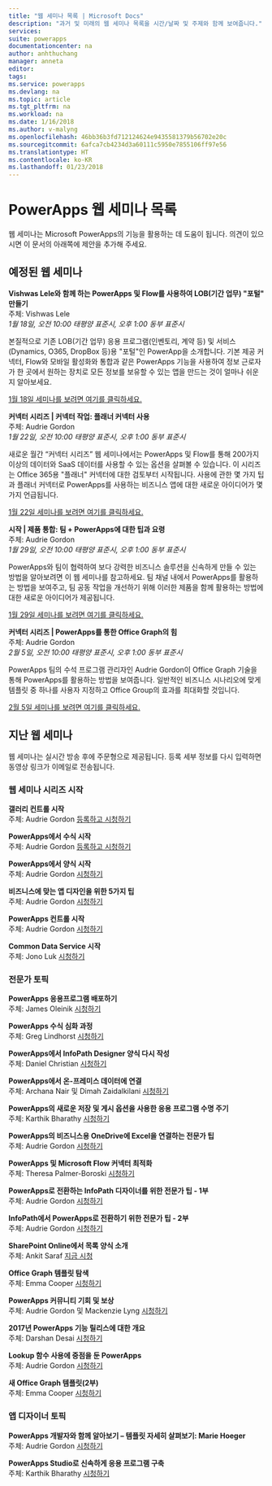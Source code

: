 ```yaml
---
title: "웹 세미나 목록 | Microsoft Docs"
description: "과거 및 미래의 웹 세미나 목록을 시간/날짜 및 주제와 함께 보여줍니다."
services: 
suite: powerapps
documentationcenter: na
author: anhthuchang
manager: anneta
editor: 
tags: 
ms.service: powerapps
ms.devlang: na
ms.topic: article
ms.tgt_pltfrm: na
ms.workload: na
ms.date: 1/16/2018
ms.author: v-malyng
ms.openlocfilehash: 46bb36b3fd712124624e9435581379b56702e20c
ms.sourcegitcommit: 6afca7cb4234d3a60111c5950e7855106ff97e56
ms.translationtype: HT
ms.contentlocale: ko-KR
ms.lasthandoff: 01/23/2018
---
```

# <a name="powerapps-webinar-listing"></a>PowerApps 웹 세미나 목록 #
웹 세미나는 Microsoft PowerApps의 기능을 활용하는 데 도움이 됩니다. 의견이 있으시면 이 문서의 아래쪽에 제안을 추가해 주세요.

## <a name="upcoming-webinars"></a>예정된 웹 세미나 ##
**Vishwas Lele와 함께 하는 PowerApps 및 Flow를 사용하여 LOB(기간 업무) "포털" 만들기**
<br>주체: Vishwas Lele
<br>*1월 18일, 오전 10:00 태평양 표준시, 오후 1:00 동부 표준시*

본질적으로 기존 LOB(기간 업무) 응용 프로그램(인벤토리, 계약 등) 및 서비스(Dynamics, O365, DropBox 등)용 "포털"인 PowerApp을 소개합니다. 기본 제공 커넥터, Flow와 모바일 활성화와 통합과 같은 PowerApps 기능을 사용하여 정보 근로자가 한 곳에서 원하는 장치로 모든 정보를 보유할 수 있는 앱을 만드는 것이 얼마나 쉬운지 알아보세요.  

[1월 18일 세미나를 보려면 여기를 클릭하세요.](http://www.youtube.com/watch?v=eSMAAFHK44c)

**커넥터 시리즈 | 커넥터 작업: 플래너 커넥터 사용**
<br>주체: Audrie Gordon
<br>*1월 22일, 오전 10:00 태평양 표준시, 오후 1:00 동부 표준시*

새로운 월간 “커넥터 시리즈” 웹 세미나에서는 PowerApps 및 Flow를 통해 200가지 이상의 데이터와 SaaS 데이터를 사용할 수 있는 옵션을 살펴볼 수 있습니다. 이 시리즈는 Office 365용 "플래너" 커넥터에 대한 검토부터 시작됩니다. 사용에 관한 몇 가지 팁과 플래너 커넥터로 PowerApps를 사용하는 비즈니스 앱에 대한 새로운 아이디어가 몇 가지 언급됩니다.

[1월 22일 세미나를 보려면 여기를 클릭하세요.](https://www.youtube.com/watch?v=NBPL9Uw7qzg)

**시작 | 제품 통합: 팀 + PowerApps에 대한 팁과 요령**
<br>주체: Audrie Gordon
<br>*1월 29일, 오전 10:00 태평양 표준시, 오후 1:00 동부 표준시*

PowerApps와 팀이 협력하여 보다 강력한 비즈니스 솔루션을 신속하게 만들 수 있는 방법을 알아보려면 이 웹 세미나를 참고하세요. 팀 채널 내에서 PowerApps를 활용하는 방법을 보여주고, 팀 공동 작업을 개선하기 위해 이러한 제품을 함께 활용하는 방법에 대한 새로운 아이디어가 제공됩니다.

[1월 29일 세미나를 보려면 여기를 클릭하세요.](https://www.youtube.com/watch?v=obBQk-aSElI)

**커넥터 시리즈 | PowerApps를 통한 Office Graph의 힘**
<br>주체: Audrie Gordon
<br>*2월 5일, 오전 10:00 태평양 표준시, 오후 1:00 동부 표준시*

PowerApps 팀의 수석 프로그램 관리자인 Audrie Gordon이 Office Graph 기술을 통해 PowerApps를 활용하는 방법을 보여줍니다. 일반적인 비즈니스 시나리오에 맞게 템플릿 중 하나를 사용자 지정하고 Office Group의 효과를 최대화할 것입니다.

[2월 5일 세미나를 보려면 여기를 클릭하세요.](https://www.youtube.com/watch?v=AOGGyoElGaQ)

## <a name="past-webinars"></a>지난 웹 세미나 ##
웹 세미나는 실시간 방송 후에 주문형으로 제공됩니다. 등록 세부 정보를 다시 입력하면 동영상 링크가 이메일로 전송됩니다.

### <a name="getting-started-webinar-series"></a>웹 세미나 시리즈 시작 ###
**갤러리 컨트롤 시작**
<br>주체: Audrie Gordon [등록하고 시청하기](https://info.microsoft.com/US-EAD-WBNR-FY17-02Feb-28-GettingStartedwithPowerAppsGalleries300759_01Registration-ForminBody.html)

**PowerApps에서 수식 시작**
<br>주체: Audrie Gordon [등록하고 시청하기](https://info.microsoft.com/US-EAD-WBNR-FY17-03Mar-14-GettingStartedwithPowerAppsFormulas300770_01Registration-ForminBody.html)

**PowerApps에서 양식 시작**
<br>주체: Audrie Gordon [시청하기](https://www.youtube.com/watch?v=WnuwLkNbWk4)

**비즈니스에 맞는 앱 디자인을 위한 5가지 팁**
<br>주체: Audrie Gordon [시청하기](https://www.youtube.com/watch?v=Ql-pK9ixKxw)

**PowerApps 컨트롤 시작**
<br>주체: Audrie Gordon [시청하기](https://www.youtube.com/watch?v=lUo0DXvJENI)

**Common Data Service 시작**
<br>주체: Jono Luk [시청하기](https://info.microsoft.com/US-PowerBI-WBNR-FY17-04Apr-18-GettingStartedwiththeCommonDataServices312618_01Registration-ForminBody.html)

### <a name="pro-topics"></a>전문가 토픽 ###
**PowerApps 응용프로그램 배포하기**
<br>주체: James Oleinik [시청하기](https://www.youtube.com/watch?v=LF49hFB14Cs)

**PowerApps 수식 심화 과정**
<br>주체: Greg Lindhorst [시청하기](https://www.youtube.com/watch?v=PuePMMuj5ps)

**PowerApps에서 InfoPath Designer 양식 다시 작성**
<br>주체: Daniel Christian [시청하기](https://www.youtube.com/watch?v=ohQcxcVZSK4)

**PowerApps에서 온-프레미스 데이터에 연결**
<br>주체: Archana Nair 및 Dimah Zaidalkilani [시청하기](https://www.youtube.com/watch?v=YBdO2MAulx8)

**PowerApps의 새로운 저장 및 게시 옵션을 사용한 응용 프로그램 수명 주기**
<br>주체: Karthik Bharathy [시청하기](https://www.youtube.com/watch?v=Np3DXBQvq2I)

**PowerApps의 비즈니스용 OneDrive에 Excel을 연결하는 전문가 팁**
<br>주체: Audrie Gordon [시청하기](https://www.youtube.com/watch?v=WPhux5_3Sfs)

**PowerApps 및 Microsoft Flow 커넥터 최적화**
<br>주체: Theresa Palmer-Boroski [시청하기](https://www.youtube.com/watch?v=6jwt4qXA2IQ)

**PowerApps로 전환하는 InfoPath 디자이너를 위한 전문가 팁 - 1부**
<br>주체: Audrie Gordon [시청하기](https://www.youtube.com/watch?v=EZ09dRuiWLw)

**InfoPath에서 PowerApps로 전환하기 위한 전문가 팁 - 2부**
<br>주체: Audrie Gordon [시청하기](https://www.youtube.com/watch?v=Bm2XePxLcSM)

**SharePoint Online에서 목록 양식 소개**
<br>주체: Ankit Saraf [지금 시청](https://www.youtube.com/watch?v=3dCwg6wtViI)

**Office Graph 템플릿 탐색**
<br>주체: Emma Cooper [시청하기](https://www.youtube.com/watch?v=SwLNN3tPVNs)

**PowerApps 커뮤니티 기회 및 보상**
<br> 주체: Audrie Gordon 및 Mackenzie Lyng [시청하기](https://www.youtube.com/watch?v=MTIkTPUgDSY)

**2017년 PowerApps 기능 릴리스에 대한 개요**
<br>주체: Darshan Desai [시청하기](https://www.youtube.com/watch?v=XFMh8-zLkEM)

**Lookup 함수 사용에 중점을 둔 PowerApps**
<br>주체: Audrie Gordon [시청하기](https://www.youtube.com/watch?v=uTPtNaSK_gc)

**새 Office Graph 템플릿(2부)**
<br>주체: Emma Cooper [시청하기](https://www.youtube.com/watch?v=9PopTeLdpmU)

### <a name="app-designer-topics"></a>앱 디자이너 토픽 ###
**PowerApps 개발자와 함께 알아보기 – 템플릿 자세히 살펴보기: Marie Hoeger**
<br>주체: Audrie Gordon [시청하기](https://www.youtube.com/watch?v=YF3DKZxlUdM)

**PowerApps Studio로 신속하게 응용 프로그램 구축**
<br>주체: Karthik Bharathy [시청하기](https://www.youtube.com/watch?v=us85WpXe4cA)
